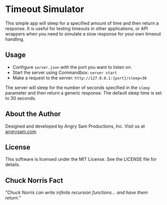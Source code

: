 # Timeout Simulator

This simple app will sleep for a specified amount of time and then return a response.  It is useful for testing timeouts in other applications, or API wrappers when you need to simulate a slow response for your own timeout handling.

## Usage

- Configure `server.json` with the port you want to listen on.  
- Start the server using Commandbox: `server start`
- Make a request to the server: `http://127.0.0.1:{port}/sleep=30`

The server will sleep for the number of seconds specified in the `sleep` parameter and then return a generic response.  The default sleep time is set to 30 seconds.

## About the Author

Designed and developed by Angry Sam Productions, Inc.  Visit us at [angrysam.com](https://angrysam.com).

## License

This software is licensed under the MIT License.  See the LICENSE file for details.

## Chuck Norris Fact

_"Chuck Norris can write infinite recursion functions... and have them return."_